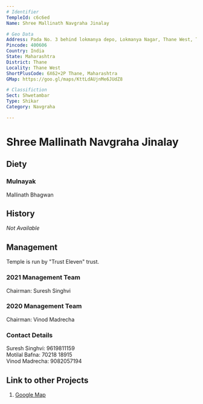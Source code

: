 ```yaml
---
# Identifier
TempleId: c6c6ed
Name: Shree Mallinath Navgraha Jinalay 

# Geo Data
Address: Pada No. 3 behind lokmanya depo, Lokmanya Nagar, Thane West, Thane, Maharashtra
Pincode: 400606
Country: India
State: Maharashtra
District: Thane
Locality: Thane West
ShortPlusCode: 6X62+2P Thane, Maharashtra
GMap: https://goo.gl/maps/KttLdAUjnMe6JUdZ8

# Classifiction
Sect: Shwetambar
Type: Shikar
Category: Navgraha

---
```


# Shree Mallinath Navgraha Jinalay

## Diety
### Mulnayak
Mallinath Bhagwan

## History
_Not Available_


## Management
Temple is run by "Trust Eleven" trust.
### 2021 Management Team
Chairman: Suresh Singhvi

### 2020 Management Team
Chairman: Vinod Madrecha

### Contact Details
Suresh Singhvi: 9619811159 \
Motilal Bafna: 70218 18915 \
Vinod Madrecha: 9082057194 



## Link to other Projects
1. [Google Map](https://goo.gl/maps/KttLdAUjnMe6JUdZ8)
